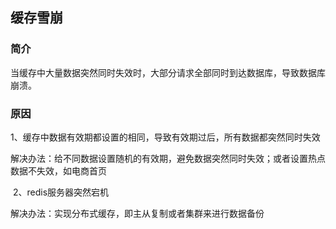 ## 缓存雪崩

### 简介

​	当缓存中大量数据突然同时失效时，大部分请求全部同时到达数据库，导致数据库崩溃。

### 原因

​	1、缓存中数据有效期都设置的相同，导致有效期过后，所有数据都突然同时失效

解决办法：给不同数据设置随机的有效期，避免数据突然同时失效；或者设置热点数据不失效，如电商首页

​	2、redis服务器突然宕机

解决办法：实现分布式缓存，即主从复制或者集群来进行数据备份

​	